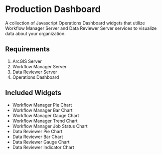 # Production Dashboard
A collection of Javascript Operations Dashboard widgets that utilize Workflow Manager Server and Data Reviewer Server services to visualize data about your organization.

Requirements
---
  1. ArcGIS Server 
  2. Workflow Manager Server
  3. Data Reviewer Server
  4. Operations Dashboard

Included Widgets
---
 - Workflow Manager Pie Chart
 - Workflow Manager Bar Chart
 - Workflow Manager Gauge Chart
 - Workflow Manager Trend Chart
 - Workflow Manager Job Status Chart
 - Data Reviewer Pie Chart
 - Data Reviewer Bar Chart
 - Data Reviewer Gauge Chart
 - Data Reviewer Indicator Chart
